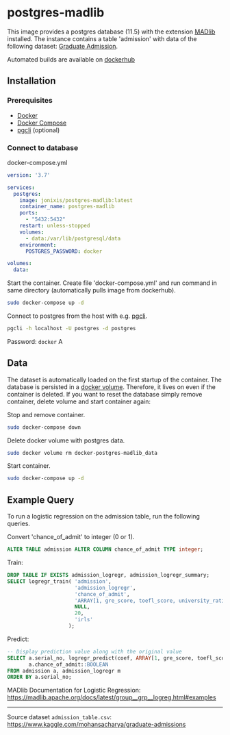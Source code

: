 # postgres-madlib

This image provides a postgres database (11.5) with the extension [MADlib](https://madlib.apache.org/) installed. The instance contains a table 'admission' with data of the following dataset: [Graduate Admission](https://www.kaggle.com/mohansacharya/graduate-admissions).

Automated builds are available on [dockerhub](https://hub.docker.com/repository/docker/jonixis/postgres-madlib)

## Installation

### Prerequisites

- [Docker](https://docs.docker.com/install/)
- [Docker Compose](https://docs.docker.com/compose/install/)
- [pgcli](https://www.pgcli.com/) (optional)

### Connect to database

docker-compose.yml
```yml
version: '3.7'

services:
  postgres:
    image: jonixis/postgres-madlib:latest
    container_name: postgres-madlib
    ports:
      - "5432:5432"
    restart: unless-stopped
    volumes:
      - data:/var/lib/postgresql/data
    environment:
      POSTGRES_PASSWORD: docker

volumes:
  data:
```

Start the container. Create file 'docker-compose.yml' and run command in same directory (automatically pulls image from dockerhub).
```sh
sudo docker-compose up -d
```

Connect to postgres from the host with e.g. [pgcli](https://www.pgcli.com/).
```sh
pgcli -h localhost -U postgres -d postgres
```
Password: ```docker```
A
## Data

The dataset is automatically loaded on the first startup of the container. The database is persisted in a [docker volume](https://docs.docker.com/storage/volumes/). Therefore, it lives on even if the container is deleted. If you want to reset the database simply remove container, delete volume and start container again:

Stop and remove container.
```sh
sudo docker-compose down
```

Delete docker volume with postgres data.
```sh
sudo docker volume rm docker-postgres-madlib_data
```

Start container.
```sh
sudo docker-compose up -d
```

## Example Query

To run a logistic regression on the admission table, run the following queries.

Convert 'chance_of_admit' to integer (0 or 1).
```sql
ALTER TABLE admission ALTER COLUMN chance_of_admit TYPE integer;
```

Train:
```sql
DROP TABLE IF EXISTS admission_logregr, admission_logregr_summary;
SELECT logregr_train( 'admission',                                                                       -- Source table
                      'admission_logregr',                                                               -- Output table
                      'chance_of_admit',                                                                 -- Dependent variable
                      'ARRAY[1, gre_score, toefl_score, university_rating, sop, lor, cgpa, research]',   -- Feature vector
                      NULL,                                                                              -- Grouping
                      20,                                                                                -- Max iterations
                      'irls'                                                                             -- Optimizer to use
                    );
```

Predict:
```sql
-- Display prediction value along with the original value
SELECT a.serial_no, logregr_predict(coef, ARRAY[1, gre_score, toefl_score, university_rating, sop, lor, cgpa, research]),
       a.chance_of_admit::BOOLEAN
FROM admission a, admission_logregr m
ORDER BY a.serial_no;
```

MADlib Documentation for Logistic Regression: https://madlib.apache.org/docs/latest/group__grp__logreg.html#examples 

-----

Source dataset `admission_table.csv`: https://www.kaggle.com/mohansacharya/graduate-admissions
